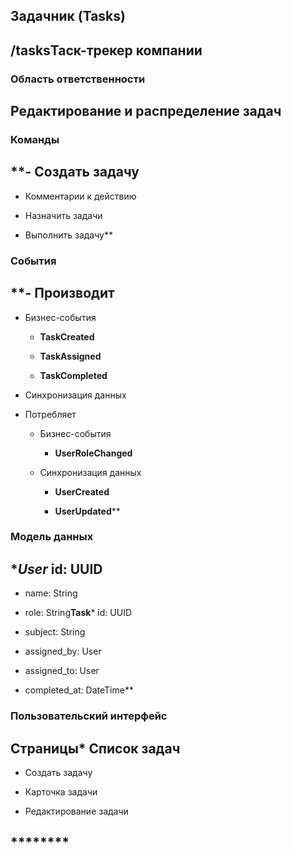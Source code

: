 ## **Задачник (Tasks)**

## **/tasksТаск-трекер компании**

### **Область ответственности**

## **Редактирование и распределение задач**

### **Команды**

## **- Создать задачу

  - Комментарии к действию

- Назначить задачи

- Выполнить задачу**

### **События**

## **- Производит

  - Бизнес-события

    - **TaskCreated**

    - **TaskAssigned**

    - **TaskCompleted**

  - Синхронизация данных

- Потребляет

  - Бизнес-события

    - **UserRoleChanged**

  - Синхронизация данных

    - **UserCreated**

    - **UserUpdated****

### **Модель данных**

## ****User*** id: UUID

* name: String

* role: String**Task*** id: UUID

* subject: String

* assigned\_by: User

* assigned\_to: User

* completed\_at: DateTime**

### **Пользовательский интерфейс**

## Страницы* Список задач

* Создать задачу

* Карточка задачи

* Редактирование задачи

## ********
